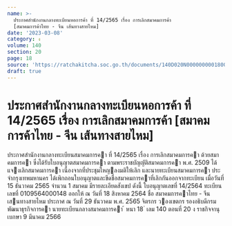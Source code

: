 ```yaml
---
name: >-
  ประกาศสำนักงานกลางทะเบียนหอการค้า ที่ 14/2565 เรื่อง การเลิกสมาคมการค้า
  [สมาคมการค้าไทย - จีน เส้นทางสายไหม]
date: '2023-03-08'
category: ง
volume: 140
section: 20
page: 18
source: 'https://ratchakitcha.soc.go.th/documents/140D020N0000000001800.pdf'
draft: true
---
```


# ประกาศสำนักงานกลางทะเบียนหอการค้า ที่ 14/2565 เรื่อง การเลิกสมาคมการค้า [สมาคมการค้าไทย - จีน เส้นทางสายไหม]

ประกาศสํานักงานกลางทะเบียนสมาคมการคา ที่ 14/2565 เรื่อง การเลิกสมาคมการคา ด้วยสมาคมการคา ซึ่งได้รับใบอนุญาตสมาคมการคา ตามพระราชบัญญัติสมาคมการคา พ.ศ. 2509 ได้แจงเลิกสมาคมการคา เนื่องจากที่ประชุมใหญลงมติให้เลิก และนายทะเบียนสมาคมการคา ประจํากรุงเทพมหานคร ได้เพิกถอนใบอนุญาตและขีดชื่อสมาคมการคาที่เลิกกันออกจากทะเบียน เมื่อวันที่ 15 ธันวาคม 2565 จํานวน 1 สมาคม มีรายละเอียดสังเขป ดังนี้ ใบอนุญาตเลขที่ 14/2564 ทะเบียนเลขที่ 0109564000148 ออกให้ ณ วันที่ 18 สิงหาคม 2564 ชื่อ สมาคมการคาไทย - จีน เสนทางสายไหม ประกาศ ณ วันที่ 29 ธันวาคม พ.ศ. 2565 จิตรกร วองเขตกร รองอธิบดีกรมพัฒนาธุรกิจการคา นายทะเบียนกลางสมาคมการคา ้ หนา 18 ่ เลม 140 ตอนที่ 20 ง ราชกิจจานุเบกษา 9 มีนาคม 2566
